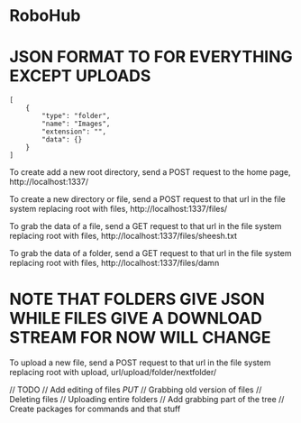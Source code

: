 # RoboHub

JSON FORMAT TO FOR EVERYTHING EXCEPT UPLOADS
============================================
```
[
    {
        "type": "folder",
        "name": "Images",
        "extension": "",
        "data": {}
    }
]
```

To create add a new root directory, send a POST request to the home page, http://localhost:1337/

To create a new directory or file, send a POST request to that url in the file system replacing root with files, http://localhost:1337/files/

To grab the data of a file, send a GET request to that url in the file system replacing root with files, http://localhost:1337/files/sheesh.txt

To grab the data of a folder, send a GET request to that url in the file system replacing root with files, http://localhost:1337/files/damn
# NOTE THAT FOLDERS GIVE JSON WHILE FILES GIVE A DOWNLOAD STREAM FOR NOW **WILL CHANGE**

To upload a new file, send a POST request to that url in the file system replacing root with upload, url/upload/folder/nextfolder/

// TODO
// Add editing of files *PUT*
// Grabbing old version of files
// Deleting files
// Uploading entire folders
// Add grabbing part of the tree
// Create packages for commands and that stuff

